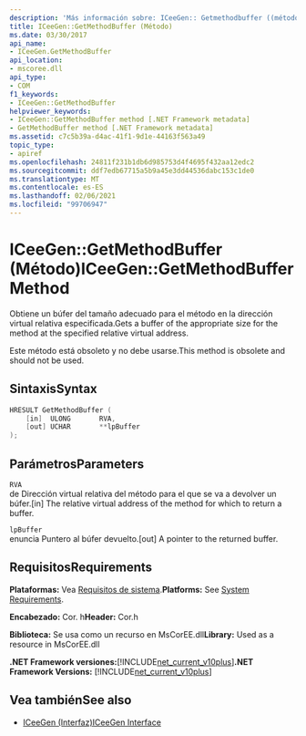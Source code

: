 ```yaml
---
description: 'Más información sobre: ICeeGen:: Getmethodbuffer ((método)'
title: ICeeGen::GetMethodBuffer (Método)
ms.date: 03/30/2017
api_name:
- ICeeGen.GetMethodBuffer
api_location:
- mscoree.dll
api_type:
- COM
f1_keywords:
- ICeeGen::GetMethodBuffer
helpviewer_keywords:
- ICeeGen::GetMethodBuffer method [.NET Framework metadata]
- GetMethodBuffer method [.NET Framework metadata]
ms.assetid: c7c5b39a-d4ac-41f1-9d1e-44163f563a49
topic_type:
- apiref
ms.openlocfilehash: 24811f231b1db6d985753d4f4695f432aa12edc2
ms.sourcegitcommit: ddf7edb67715a5b9a45e3dd44536dabc153c1de0
ms.translationtype: MT
ms.contentlocale: es-ES
ms.lasthandoff: 02/06/2021
ms.locfileid: "99706947"
---
```

# <a name="iceegengetmethodbuffer-method"></a><span data-ttu-id="45dca-103">ICeeGen::GetMethodBuffer (Método)</span><span class="sxs-lookup"><span data-stu-id="45dca-103">ICeeGen::GetMethodBuffer Method</span></span>

<span data-ttu-id="45dca-104">Obtiene un búfer del tamaño adecuado para el método en la dirección virtual relativa especificada.</span><span class="sxs-lookup"><span data-stu-id="45dca-104">Gets a buffer of the appropriate size for the method at the specified relative virtual address.</span></span>  
  
 <span data-ttu-id="45dca-105">Este método está obsoleto y no debe usarse.</span><span class="sxs-lookup"><span data-stu-id="45dca-105">This method is obsolete and should not be used.</span></span>  
  
## <a name="syntax"></a><span data-ttu-id="45dca-106">Sintaxis</span><span class="sxs-lookup"><span data-stu-id="45dca-106">Syntax</span></span>  
  
```cpp  
HRESULT GetMethodBuffer (  
    [in]  ULONG       RVA,  
    [out] UCHAR       **lpBuffer  
);  
```  
  
## <a name="parameters"></a><span data-ttu-id="45dca-107">Parámetros</span><span class="sxs-lookup"><span data-stu-id="45dca-107">Parameters</span></span>  

 `RVA`  
 <span data-ttu-id="45dca-108">de Dirección virtual relativa del método para el que se va a devolver un búfer.</span><span class="sxs-lookup"><span data-stu-id="45dca-108">[in] The relative virtual address of the method for which to return a buffer.</span></span>  
  
 `lpBuffer`  
 <span data-ttu-id="45dca-109">enuncia Puntero al búfer devuelto.</span><span class="sxs-lookup"><span data-stu-id="45dca-109">[out] A pointer to the returned buffer.</span></span>  
  
## <a name="requirements"></a><span data-ttu-id="45dca-110">Requisitos</span><span class="sxs-lookup"><span data-stu-id="45dca-110">Requirements</span></span>  

 <span data-ttu-id="45dca-111">**Plataformas:** Vea [Requisitos de sistema](../../get-started/system-requirements.md).</span><span class="sxs-lookup"><span data-stu-id="45dca-111">**Platforms:** See [System Requirements](../../get-started/system-requirements.md).</span></span>  
  
 <span data-ttu-id="45dca-112">**Encabezado:** Cor. h</span><span class="sxs-lookup"><span data-stu-id="45dca-112">**Header:** Cor.h</span></span>  
  
 <span data-ttu-id="45dca-113">**Biblioteca:** Se usa como un recurso en MsCorEE.dll</span><span class="sxs-lookup"><span data-stu-id="45dca-113">**Library:** Used as a resource in MsCorEE.dll</span></span>  
  
 <span data-ttu-id="45dca-114">**.NET Framework versiones:**[!INCLUDE[net_current_v10plus](../../../../includes/net-current-v10plus-md.md)]</span><span class="sxs-lookup"><span data-stu-id="45dca-114">**.NET Framework Versions:** [!INCLUDE[net_current_v10plus](../../../../includes/net-current-v10plus-md.md)]</span></span>  
  
## <a name="see-also"></a><span data-ttu-id="45dca-115">Vea también</span><span class="sxs-lookup"><span data-stu-id="45dca-115">See also</span></span>

- [<span data-ttu-id="45dca-116">ICeeGen (Interfaz)</span><span class="sxs-lookup"><span data-stu-id="45dca-116">ICeeGen Interface</span></span>](iceegen-interface.md)
